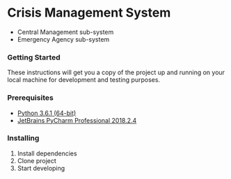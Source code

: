 # Crisis Management System
* Central Management sub-system
* Emergency Agency sub-system

### Getting Started

These instructions will get you a copy of the project up and running on your local machine for development and testing purposes.

### Prerequisites

* [Python 3.6.1 (64-bit)](https://www.python.org/downloads/release/python-361/)
* [JetBrains PyCharm Professional 2018.2.4](https://www.jetbrains.com/pycharm/download/#section=windows)

### Installing

1. Install dependencies
2. Clone project
3. Start developing
